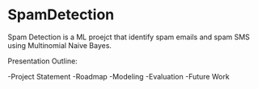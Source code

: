 # SpamDetection
Spam Detection is a ML proejct that identify spam emails and spam SMS using Multinomial Naive Bayes.

Presentation Outline:

-Project Statement
-Roadmap
-Modeling
-Evaluation
-Future Work

